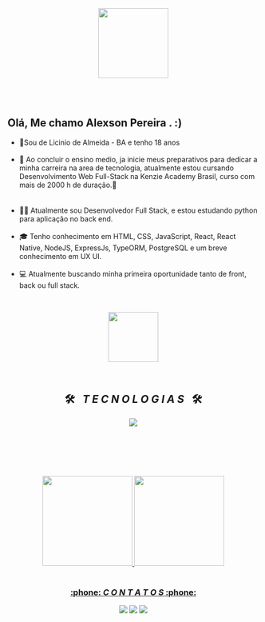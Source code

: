 <!--cabeçalho HELLO WORD-->
<div align = "center">
  <img height = "140px" src = "https://user-images.githubusercontent.com/92947069/183311882-d6cec5b0-18e8-48cf-a551-098f295fbce5.gif" >
</div>

<br><br>
<!--FIM cabeçalho HELLO WORD-->

<!--inicio descrição-->
## Olá, Me chamo Alexson Pereira . :)

<ul align="left">
<li>📍Sou de Licinio de Almeida - BA e tenho 18 anos </li>
<br>
<li>🚀 Ao concluir o ensino medio, ja inicie meus preparativos para dedicar a minha carreira na area de tecnologia, atualmente estou cursando Desenvolvimento Web Full-Stack na Kenzie Academy Brasil, curso com mais de 2000 h de duração.🚀</li><br>
<br>
<li>👩‍💻 Atualmente sou Desenvolvedor Full Stack, e estou estudando python para aplicação no back end.</li>
<br>
<li>🎓 Tenho conhecimento em HTML, CSS, JavaScript, React, React Native, NodeJS, ExpressJs, TypeORM, PostgreSQL e um breve conhecimento em UX UI.  </li>
<br>
<li>💻 Atualmente buscando minha primeira oportunidade tanto de front, back ou full stack. </li>
</ul>
<br>
<!--FIM descrição-->
<p align="center" width="500px">
  <img width="100em" src="https://gifdb.com/images/file/lofi-music-chill-night-studying-garden-lxde4silrpwounpz.gif" />
</p>


<!--INICIO Tecnologias-->
<br>
<h2 align="center">🛠️&ensp; <i>T E C N O L O G I A S</i> &ensp;🛠️</h2>
<p align="center">
  <a href="https://skillicons.dev">
    <img src="https://skillicons.dev/icons?i=git,github,html,css,js,react,ts,nodejs,express,postgresql,jest,vercel,vscode,figma,styledcomponents,tailwind&perline=8" />
  </a>
</p>
<br><br><br><br><br>
<div align="center">
  <a href="https://github-readme-stats.vercel.app/api?username=AlexsonPereira"></a>
  <a href="https://github.com/alexsonpereira">
  <img height="180em" src="https://github-readme-stats.vercel.app/api?username=AlexsonPereira&show_icons=true&theme=dark&include_all_commits=true&count_private=true"/>
  <img height="180em" src="https://github-readme-stats.vercel.app/api/top-langs/?username=AlexsonPereira&layout=compact&langs_count=7&theme=dark"/>
</div>
<br>
<!--Contatos-->
<h3 align="center">:phone: <i>C O N T A T O S</i> :phone:</h2>
<div align="center">
<a href="https://instagram.com/alexson_010" target="_blank"><img src="https://img.shields.io/badge/-Instagram-%23E4405F?style=for-the-badge&logo=instagram&logoColor=white" target="_blank"></a>
<a href = "alexspnpe@gmail.com"><img src="https://img.shields.io/badge/-Gmail-%23333?style=for-the-badge&logo=gmail&logoColor=white" target="_blank"></a>
<a href="https://www.linkedin.com/in/alexsonpereira/" target="_blank"><img src="https://img.shields.io/badge/-LinkedIn-%230077B5?style=for-the-badge&logo=linkedin&logoColor=white" target="_blank"></a>
</div>
